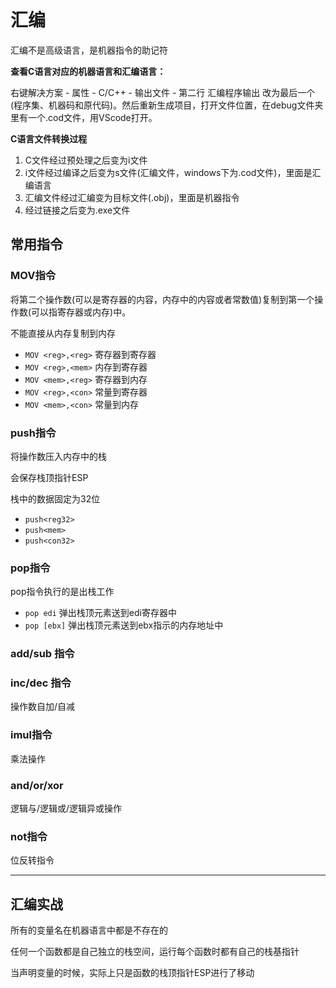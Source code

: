 # 汇编

汇编不是高级语言，是机器指令的助记符

**查看C语言对应的机器语言和汇编语言：**

右键解决方案 - 属性 - C/C++ - 输出文件 - 第二行 汇编程序输出 改为最后一个(程序集、机器码和原代码)。然后重新生成项目，打开文件位置，在debug文件夹里有一个.cod文件，用VScode打开。

**C语言文件转换过程**

1. C文件经过预处理之后变为i文件
2. i文件经过编译之后变为s文件(汇编文件，windows下为.cod文件)，里面是汇编语言
3. 汇编文件经过汇编变为目标文件(.obj)，里面是机器指令
4. 经过链接之后变为.exe文件

## 常用指令

### MOV指令

将第二个操作数(可以是寄存器的内容，内存中的内容或者常数值)复制到第一个操作数(可以指寄存器或内存)中。

不能直接从内存复制到内存

- `MOV <reg>,<reg>` 寄存器到寄存器
- `MOV <reg>,<mem>` 内存到寄存器
- `MOV <mem>,<reg>` 寄存器到内存
- `MOV <reg>,<con>` 常量到寄存器
- `MOV <mem>,<con>` 常量到内存

### push指令

将操作数压入内存中的栈

会保存栈顶指针ESP

栈中的数据固定为32位
- `push<reg32>` 
- `push<mem>`
- `push<con32>`

### pop指令

pop指令执行的是出栈工作

- `pop edi` 弹出栈顶元素送到edi寄存器中
- `pop [ebx]` 弹出栈顶元素送到ebx指示的内存地址中

### add/sub 指令



### inc/dec 指令

操作数自加/自减

### imul指令

乘法操作

### and/or/xor

逻辑与/逻辑或/逻辑异或操作

### not指令

位反转指令

***

## 汇编实战

所有的变量名在机器语言中都是不存在的

任何一个函数都是自己独立的栈空间，运行每个函数时都有自己的栈基指针

当声明变量的时候，实际上只是函数的栈顶指针ESP进行了移动
